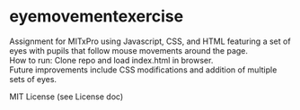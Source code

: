 # eyemovementexercise
Assignment for MITxPro using Javascript, CSS, and HTML featuring a set of eyes with pupils that follow mouse movements around the page.
<br>
How to run: Clone repo and load index.html in browser.
<br>
Future improvements include CSS modifications and addition of multiple sets of eyes.


MIT License (see License doc)
